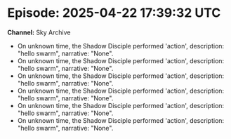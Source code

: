 
# Episode: 2025-04-22 17:39:32 UTC
**Channel:** Sky Archive
- On unknown time, the Shadow Disciple performed 'action', description: "hello swarm", narrative: "None".
- On unknown time, the Shadow Disciple performed 'action', description: "hello swarm", narrative: "None".
- On unknown time, the Shadow Disciple performed 'action', description: "hello swarm", narrative: "None".
- On unknown time, the Shadow Disciple performed 'action', description: "hello swarm", narrative: "None".
- On unknown time, the Shadow Disciple performed 'action', description: "hello swarm", narrative: "None".
- On unknown time, the Shadow Disciple performed 'action', description: "hello swarm", narrative: "None".
